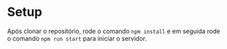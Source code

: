 # Setup
 Após clonar o repositório, rode o comando
 `npm install` e em seguida rode o comando `npm run start` para iniciar o servidor.
